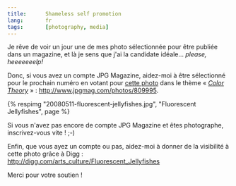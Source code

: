 ```yaml
---
title:      Shameless self promotion
lang:       fr
tags:       [photography, media]
---
```


Je rêve de voir un jour une de mes photo sélectionnée pour être publiée dans un magazine, et là je sens que j'ai la candidate idéale… *please, heeeeeeelp!*

Donc, si vous avez un compte JPG Magazine, aidez-moi à être sélectionné pour le prochain numéro en votant pour [cette photo](/2008/07/meduses-fluorescentes.html) dans le thème « *[Color Theory](http://www.jpgmag.com/themes/40)* » : <http://www.jpgmag.com/photos/809995>.

{% respimg "20080511-fluorescent-jellyfishes.jpg", "Fluorescent Jellyfishes", page %}

Si vous n'avez pas encore de compte JPG Magazine et êtes photographe, inscrivez-vous vite ! ;-)

Enfin, que vous ayez un compte ou pas, aidez-moi à donner de la visibilité à cette photo grâce à Digg : <http://digg.com/arts_culture/Fluorescent_Jellyfishes>

Merci pour votre soutien !
